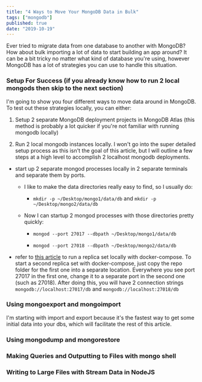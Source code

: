 ```yaml
---
title: "4 Ways to Move Your MongoDB Data in Bulk"
tags: ["mongodb"]
published: true
date: "2019-10-19"
---
```


Ever tried to migrate data from one database to another with MongoDB? How about bulk importing a lot of data to start building an app around? It can be a bit tricky no matter what kind of database you're using, however MongoDB has a lot of strategies you can use to handle this situation.

### Setup For Success (if you already know how to run 2 local mongods then skip to the next section)

I'm going to show you four different ways to move data around in MongoDB. To test out these strategies locally, you can either:

1.  Setup 2 separate MongoDB deployment projects in MongoDB Atlas (this method is probably a lot quicker if you're not familiar with running mongodb locally)

2.  Run 2 local mongodb instances locally. I won't go into the super detailed setup process as this isn't the goal of this article, but I will outline a few steps at a high level to accomplish 2 localhost mongodb deployments.

- start up 2 separate mongod processes locally in 2 separate terminals and separate them by ports.

  - I like to make the data directories really easy to find, so I usually do:

    - `mkdir -p ~/Desktop/mongo1/data/db` and `mkdir -p ~/Desktop/mongo2/data/db`

  - Now I can startup 2 mongod processes with those directories pretty quickly:

    - `mongod --port 27017 --dbpath ~/Desktop/mongo1/data/db`

    - `mongod --port 27018 --dbpath ~/Desktop/mongo2/data/db`

- refer to [this article](https://jaywolfe.dev/running-a-local-replica-set/) to run a replica set locally with docker-compose. To start a second replica set with docker-compose, just copy the repo folder for the first one into a separate location. Everywhere you see port 27017 in the first one, change it to a separate port in the second one (such as 27018). After doing this, you will have 2 connection strings `mongodb://localhost:27017/db` and `mongodb://localhost:27018/db`

### Using mongoexport and mongoimport

I'm starting with import and export because it's the fastest way to get some initial data into your dbs, which will facilitate the rest of this article.

### Using mongodump and mongorestore

### Making Queries and Outputting to Files with mongo shell

### Writing to Large Files with Stream Data in NodeJS
